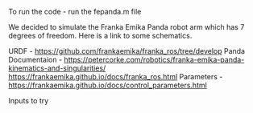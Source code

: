 To run the code - run the fepanda.m file

We decided to simulate the Franka Emika Panda robot arm 
which has 7 degrees of freedom. Here is a link to some schematics.

URDF - 
https://github.com/frankaemika/franka_ros/tree/develop
Panda Documentaion - 
https://petercorke.com/robotics/franka-emika-panda-kinematics-and-singularities/
https://frankaemika.github.io/docs/franka_ros.html
Parameters - 
https://frankaemika.github.io/docs/control_parameters.html

Inputs to try

